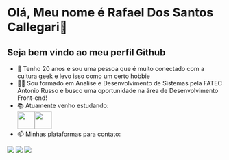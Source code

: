 # Olá, Meu nome é Rafael Dos Santos Callegari👋<br>
## Seja bem vindo ao meu perfil Github

- 👾  Tenho 20 anos e sou uma pessoa que é muito conectado com a cultura geek e levo isso como um certo hobbie
- 👨‍💻  Sou formado em Analise e Desenvolvimento de Sistemas pela FATEC Antonio Russo e busco uma oportunidade na área de Desenvolvimento Front-end!
- 📚  Atuamente venho estudando:<br>
      <img src="https://cdn.jsdelivr.net/gh/devicons/devicon@latest/icons/react/react-original.svg" width="40" height="40"/><img src="https://cdn.jsdelivr.net/gh/devicons/devicon@latest/icons/tailwindcss/tailwindcss-original.svg" width="40" height="40"/>  
- 📫  Minhas plataformas para contato:
<div>
  <a href="https://instagram.com/seu-usuário-instagram-aqui" target="_blank"><img loading="lazy" src="https://img.shields.io/badge/-Instagram-%23E4405F?style=for-the-badge&logo=instagram&logoColor=white" target="_blank"></a>
  <a href = "mailto:rafaelcallegarid@gmail.com"><img loading="lazy" src="https://img.shields.io/badge/Gmail-D14836?style=for-the-badge&logo=gmail&logoColor=white" target="_blank"></a>
  <a href="https://www.linkedin.com/in/rafael-dos-santos-callegari-484b08212/" target="_blank"><img loading="lazy" src="https://img.shields.io/badge/-LinkedIn-%230077B5?style=for-the-badge&logo=linkedin&logoColor=white" target="_blank"></a>   
</div>


